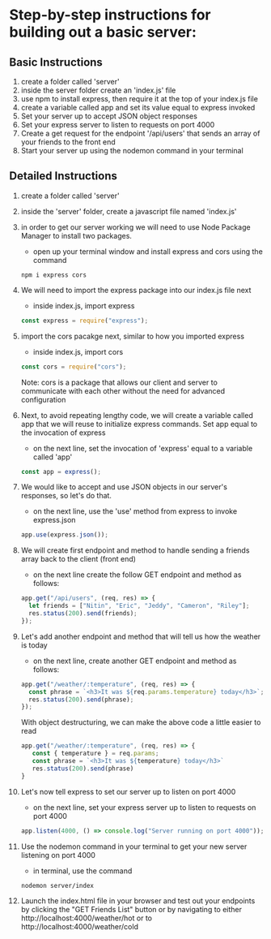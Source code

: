 # Step-by-step instructions for building out a basic server:

## Basic Instructions

1. create a folder called 'server'
2. inside the server folder create an 'index.js' file
3. use npm to install express, then require it at the top of your index.js file
4. create a variable called app and set its value equal to express invoked
5. Set your server up to accept JSON object responses
6. Set your express server to listen to requests on port 4000
7. Create a get request for the endpoint '/api/users' that sends an array of your friends to the front end
8. Start your server up using the nodemon command in your terminal

## Detailed Instructions

1. create a folder called 'server'

2. inside the 'server' folder, create a javascript file named 'index.js'

3. in order to get our server working we will need to use Node Package Manager to install two packages.

   - open up your terminal window and install express and cors using the command

   ```
   npm i express cors
   ```

4. We will need to import the express package into our index.js file next

   - inside index.js, import express

   ```js
   const express = require("express");
   ```

5. import the cors pacakge next, similar to how you imported express

   - inside index.js, import cors

   ```js
   const cors = require("cors");
   ```

   Note: cors is a package that allows our client and server to communicate with each other without the need for advanced configuration

6. Next, to avoid repeating lengthy code, we will create a variable called app that we will reuse to initialize express commands. Set app equal to the invocation of express

   - on the next line, set the invocation of 'express' equal to a variable called 'app'

   ```js
   const app = express();
   ```

7. We would like to accept and use JSON objects in our server's responses, so let's do that.

   - on the next line, use the 'use' method from express to invoke express.json

   ```js
   app.use(express.json());
   ```

8. We will create first endpoint and method to handle sending a friends array back to the client (front end)

   - on the next line create the follow GET endpoint and method as follows:

   ```js
   app.get("/api/users", (req, res) => {
     let friends = ["Nitin", "Eric", "Jeddy", "Cameron", "Riley"];
     res.status(200).send(friends);
   });
   ```

9. Let's add another endpoint and method that will tell us how the weather is today

   - on the next line, create another GET endpoint and method as follows:

   ```js
   app.get("/weather/:temperature", (req, res) => {
     const phrase = `<h3>It was ${req.params.temperature} today</h3>`;
     res.status(200).send(phrase);
   });
   ```

   With object destructuring, we can make the above code a little easier to read

   ```js
   app.get("/weather/:temperature", (req, res) => {
      const { temperature } = req.params;
      const phrase = `<h3>It was ${temperature} today</h3>`
      res.status(200).send(phrase)
   }
   ```

10. Let's now tell express to set our server up to listen on port 4000

    - on the next line, set your express server up to listen to requests on port 4000

    ```js
    app.listen(4000, () => console.log("Server running on port 4000"));
    ```

11. Use the nodemon command in your terminal to get your new server listening on port 4000

    - in terminal, use the command

    ```
    nodemon server/index
    ```

12. Launch the index.html file in your browser and test out your endpoints by clicking the "GET Friends List" button or by navigating to either http://localhost:4000/weather/hot or to http://localhost:4000/weather/cold
